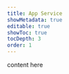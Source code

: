 ```yaml
---
title: App Service
showMetadata: true
editable: true
showToc: true
tocDepth: 3
order: 1
---
```


content here
